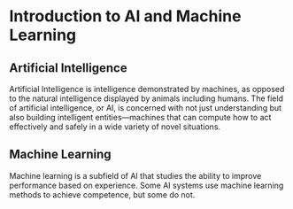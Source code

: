# Introduction to AI and Machine Learning

## Artificial Intelligence

Artificial Intelligence is intelligence demonstrated by machines, as opposed to the natural intelligence displayed by animals including humans. The field of artificial intelligence, or AI, is concerned with not just understanding but also building intelligent entities—machines that can compute how to act effectively and safely in a wide variety of novel situations.

## Machine Learning

Machine learning is a subfield of AI that studies the ability to improve performance based on experience. Some AI systems use machine learning methods to achieve competence, but some do not.